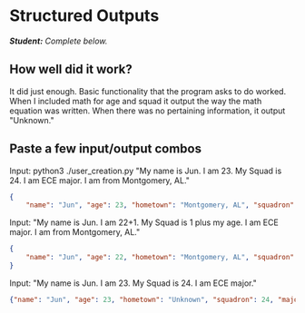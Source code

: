 # Structured Outputs

***Student:** Complete below.*

## How well did it work?
It did just enough. Basic functionality that the program asks to do worked. When I included math for age and squad it output the way the math equation was written. When there was no pertaining information, it output "Unknown." 

## Paste a few input/output combos

Input:  python3 ./user_creation.py "My name is Jun. I am 23. My Squad is 24. I am ECE major. I am from Montgomery, AL."

```json
{
    "name": "Jun", "age": 23, "hometown": "Montgomery, AL", "squadron": 24, "major": "ECE"}       
```

Input: "My name is Jun. I am 22+1. My Squad is 1 plus my age. I am ECE major. I am from Montgomery, AL."

```json
{
    "name": "Jun", "age": 22, "hometown": "Montgomery, AL", "squadron": 1, "major": "ECE"
}
```

Input: "My name is Jun. I am 23. My Squad is 24. I am ECE major."

```json
{"name": "Jun", "age": 23, "hometown": "Unknown", "squadron": 24, "major": "ECE"}
```